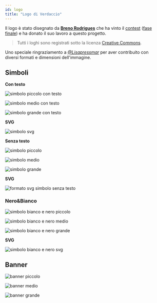```yaml
---
id: logo
title: "Logo di Verdaccio"
---
```

Il logo è stato disegnato da **[Breno Rodrigues](https://github.com/rodriguesbreno)** che ha vinto il [contest](https://github.com/verdaccio/verdaccio/issues/237) ([fase finale](https://github.com/verdaccio/verdaccio/issues/328)) e ha donato il suo lavoro a questo progetto.

> Tutti i loghi sono registrati sotto la licenza [Creative Commons](https://github.com/verdaccio/verdaccio/blob/master/LICENSE-docs).

Uno speciale ringraziamento a *[@Lisapressmar](https://github.com/Lisapressmar)* per aver contribuito con diversi formati e dimensioni dell'immagine.

## Simboli

**Con testo**

![simbolo piccolo con testo](assets/logo/symbol/png/logo-small-header-bottom.png)

![simbolo medio con testo](assets/logo/symbol/png/logo-small-header-bottom@2x.png)

![simbolo grande con testo](assets/logo/symbol/png/logo-small-header-bottom@3x.png)

**SVG**

![simbolo svg](assets/logo/symbol/svg/logo-small-header-bottom.svg)

**Senza testo**

![simbolo piccolo](assets/logo/symbol/png/verdaccio-tiny.png)

![simbolo medio](assets/logo/symbol/png/verdaccio-tiny@2x.png)

![simbolo grande](assets/logo/symbol/png/verdaccio-tiny@3x.png)

**SVG**

![formato svg simbolo senza testo](assets/logo/symbol/svg/verdaccio-tiny.svg)

### Nero&Bianco

![simbolo bianco e nero piccolo](assets/logo/symbol/png/verdaccio-blackwhite.png)

![simbolo bianco e nero medio](assets/logo/symbol/png/verdaccio-blackwhite@2x.png)

![simbolo bianco e nero grande](assets/logo/symbol/png/verdaccio-blackwhite@3x.png)

**SVG**

![simbolo bianco e nero svg](assets/logo/symbol/svg/verdaccio-blackwhite.svg)

## Banner

![banner piccolo](assets/logo/banner/png/verdaccio-banner.png)

![banner medio](assets/logo/banner/png/verdaccio-banner@2x.png)

![banner grande](assets/logo/banner/png/verdaccio-banner@3x.png)